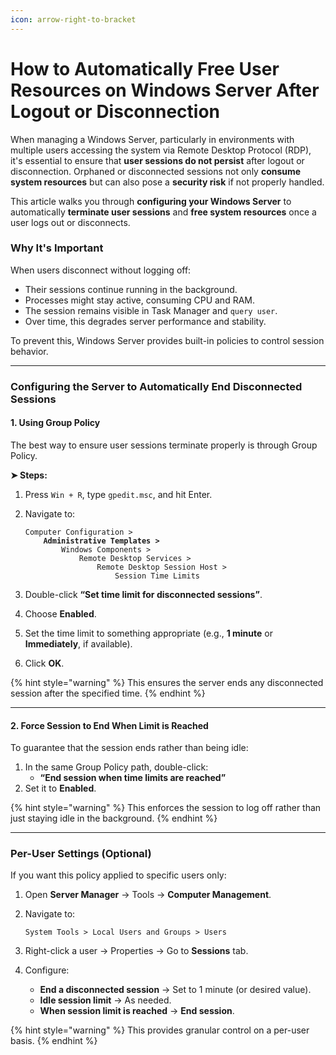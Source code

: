 ```yaml
---
icon: arrow-right-to-bracket
---
```


# How to Automatically Free User Resources on Windows Server After Logout or Disconnection

When managing a Windows Server, particularly in environments with multiple users accessing the system via Remote Desktop Protocol (RDP), it's essential to ensure that **user sessions do not persist** after logout or disconnection. Orphaned or disconnected sessions not only **consume system resources** but can also pose a **security risk** if not properly handled.

This article walks you through **configuring your Windows Server** to automatically **terminate user sessions** and **free system resources** once a user logs out or disconnects.



### Why It's Important

When users disconnect without logging off:

* Their sessions continue running in the background.
* Processes might stay active, consuming CPU and RAM.
* The session remains visible in Task Manager and `query user`.
* Over time, this degrades server performance and stability.

To prevent this, Windows Server provides built-in policies to control session behavior.

***

### Configuring the Server to Automatically End Disconnected Sessions

#### 1. **Using Group Policy**

The best way to ensure user sessions terminate properly is through Group Policy.

**➤ Steps:**

1. Press `Win + R`, type `gpedit.msc`, and hit Enter.
2.  Navigate to:

    <pre><code>Computer Configuration >
    <strong>    Administrative Templates >
    </strong>        Windows Components >
                Remote Desktop Services >
                    Remote Desktop Session Host >
                        Session Time Limits
    </code></pre>
3. Double-click **“Set time limit for disconnected sessions”**.
4. Choose **Enabled**.
5. Set the time limit to something appropriate (e.g., **1 minute** or **Immediately**, if available).
6. Click **OK**.

{% hint style="warning" %}
This ensures the server ends any disconnected session after the specified time.
{% endhint %}

***

#### 2. **Force Session to End When Limit is Reached**

To guarantee that the session ends rather than being idle:

1. In the same Group Policy path, double-click:
   * **“End session when time limits are reached”**
2. Set it to **Enabled**.

{% hint style="warning" %}
This enforces the session to log off rather than just staying idle in the background.
{% endhint %}

***

### Per-User Settings (Optional)

If you want this policy applied to specific users only:

1. Open **Server Manager** → Tools → **Computer Management**.
2.  Navigate to:

    ```
    System Tools > Local Users and Groups > Users
    ```
3. Right-click a user → Properties → Go to **Sessions** tab.
4. Configure:
   * **End a disconnected session** → Set to 1 minute (or desired value).
   * **Idle session limit** → As needed.
   * **When session limit is reached** → **End session**.

{% hint style="warning" %}
This provides granular control on a per-user basis.
{% endhint %}

